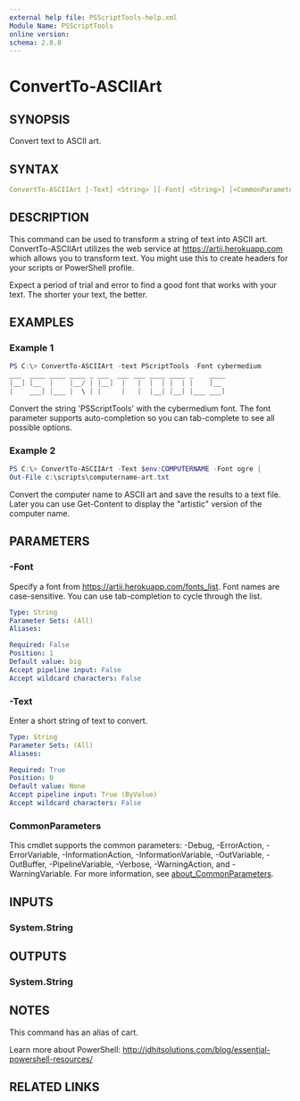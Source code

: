 ```yaml
---
external help file: PSScriptTools-help.xml
Module Name: PSScriptTools
online version:
schema: 2.0.0
---
```


# ConvertTo-ASCIIArt

## SYNOPSIS

Convert text to ASCII art.

## SYNTAX

```yaml
ConvertTo-ASCIIArt [-Text] <String> [[-Font] <String>] [<CommonParameters>]
```

## DESCRIPTION

This command can be used to transform a string of text into ASCII art. ConvertTo-ASCIIArt utilizes the web service at https://artii.herokuapp.com which allows you to transform text. You might use this to create headers for your scripts or PowerShell profile.

Expect a period of trial and error to find a good font that works with your text. The shorter your text, the better.

## EXAMPLES

### Example 1

```powershell
PS C:\> ConvertTo-ASCIIArt -text PScriptTools -Font cybermedium
___  ____ ____ ____ _ ___  ___ ___ ____ ____ _    ____
|__] [__  |    |__/ | |__]  |   |  |  | |  | |    [__
|    ___] |___ |  \ | |     |   |  |__| |__| |___ ___]
```

Convert the string 'PSScriptTools' with the cybermedium font. The font parameter supports auto-completion so you can tab-complete to see all possible options.

### Example 2

```powershell
PS C:\> ConvertTo-ASCIIArt -Text $env:COMPUTERNAME -Font ogre |
Out-File c:\scripts\computername-art.txt
```

Convert the computer name to ASCII art and save the results to a text file. Later you can use Get-Content to display the "artistic" version of the computer name.

## PARAMETERS

### -Font

Specify a font from https://artii.herokuapp.com/fonts_list. Font names are case-sensitive. You can use tab-completion to cycle through the list.

```yaml
Type: String
Parameter Sets: (All)
Aliases:

Required: False
Position: 1
Default value: big
Accept pipeline input: False
Accept wildcard characters: False
```

### -Text

Enter a short string of text to convert.

```yaml
Type: String
Parameter Sets: (All)
Aliases:

Required: True
Position: 0
Default value: None
Accept pipeline input: True (ByValue)
Accept wildcard characters: False
```

### CommonParameters

This cmdlet supports the common parameters: -Debug, -ErrorAction, -ErrorVariable, -InformationAction, -InformationVariable, -OutVariable, -OutBuffer, -PipelineVariable, -Verbose, -WarningAction, and -WarningVariable. For more information, see [about_CommonParameters](http://go.microsoft.com/fwlink/?LinkID=113216).

## INPUTS

### System.String

## OUTPUTS

### System.String

## NOTES

This command has an alias of cart.

Learn more about PowerShell: http://jdhitsolutions.com/blog/essential-powershell-resources/

## RELATED LINKS
